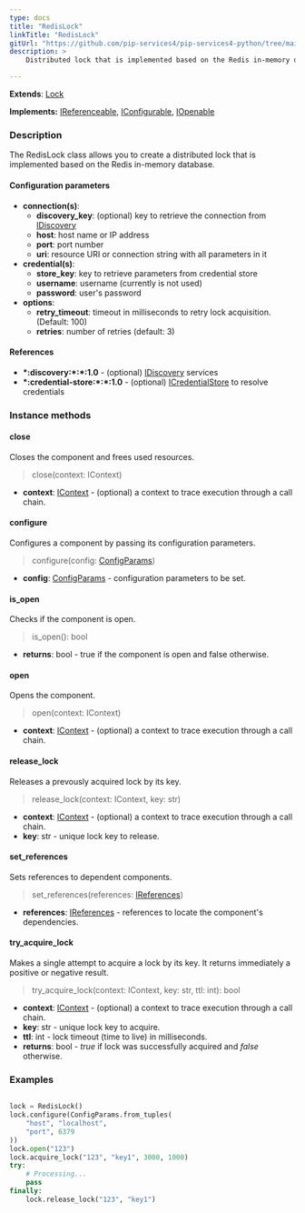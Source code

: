 ```yaml
---
type: docs
title: "RedisLock"
linkTitle: "RedisLock"
gitUrl: "https://github.com/pip-services4/pip-services4-python/tree/main/pip-services4-redis-python"
description: >
    Distributed lock that is implemented based on the Redis in-memory database.

---
```


**Extends**: [Lock](../../../logic/lock/lock)  

**Implements:** [IReferenceable](../../../components/refer/ireferenceable), [IConfigurable](../../../components/config/iconfigurable), [IOpenable](../../../components/run/iopenable)


### Description

The RedisLock class allows you to create a distributed lock that is implemented based on the Redis in-memory database.


#### Configuration parameters

- **connection(s)**:           
    - **discovery_key**: (optional) key to retrieve the connection from [IDiscovery](../../../config/connect/idiscovery)
    - **host**: host name or IP address
    - **port**: port number
    - **uri**: resource URI or connection string with all parameters in it
- **credential(s)**:
    - **store_key**: key to retrieve parameters from credential store
    - **username**: username (currently is not used)
    - **password**: user's password
- **options**:
    - **retry_timeout**: timeout in milliseconds to retry lock acquisition. (Default: 100)
    - **retries**: number of retries (default: 3)


#### References
- **\*:discovery:\*:\*:1.0** - (optional) [IDiscovery](../../../config/connect/idiscovery) services
- **\*:credential-store:\*:\*:1.0** - (optional) [ICredentialStore](../../../config/auth/icredential_store) to resolve credentials



### Instance methods

#### close
Closes the component and frees used resources.

> close(context: IContext)

- **context**: [IContext](../../../components/context/icontext) - (optional) a context to trace execution through a call chain.


#### configure
Configures a component by passing its configuration parameters.

> configure(config: [ConfigParams](../../../components/config/config_params))

- **config**: [ConfigParams](../../../components/config/config_params) - configuration parameters to be set.


#### is_open
Checks if the component is open.

> is_open(): bool

- **returns**: bool - true if the component is open and false otherwise.

#### open
Opens the component.

> open(context: IContext)

- **context**: [IContext](../../../components/context/icontext) - (optional) a context to trace execution through a call chain.

#### release_lock
Releases a prevously acquired lock by its key.

> release_lock(context: IContext, key: str)

- **context**: [IContext](../../../components/context/icontext) - (optional) a context to trace execution through a call chain.
- **key**: str - unique lock key to release.

#### set_references
Sets references to dependent components.

> set_references(references: [IReferences](../../../components/refer/ireferences))

- **references**: [IReferences](../../../components/refer/ireferences) - references to locate the component's dependencies.


#### try_acquire_lock
Makes a single attempt to acquire a lock by its key.
It returns immediately a positive or negative result.

> try_acquire_lock(context: IContext, key: str, ttl: int): bool

- **context**: [IContext](../../../components/context/icontext) - (optional) a context to trace execution through a call chain.
- **key**: str - unique lock key to acquire.
- **ttl**: int - lock timeout (time to live) in milliseconds.
- **returns**: bool - *true* if lock was successfully acquired and *false* otherwise.

### Examples

```python

lock = RedisLock()
lock.configure(ConfigParams.from_tuples(
    "host", "localhost",
    "port", 6379
))
lock.open("123")
lock.acquire_lock("123", "key1", 3000, 1000)
try:
    # Processing...
    pass
finally:
    lock.release_lock("123", "key1")

```
